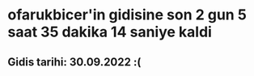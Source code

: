 # ofarukbicer'in gidisine son 2 gun 5 saat 35 dakika 14 saniye kaldi

## Gidis tarihi: 30.09.2022 :(